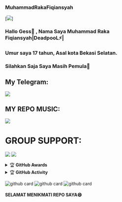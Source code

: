 ### MuhammadRakaFiqiansyah
[<img src="https://telegra.ph/file/4c83c3a99d035598533b8.gif">]

### Hallo Gess👋 , Nama Saya Muhammad Raka Fiqiansyah|DeadpooL⚡|

### Umur saya 17 tahun, Asal kota Bekasi Selatan.

### Silahkan Saja Saya Masih Pemula🙂

## My Telegram:

[<img src="https://media0.giphy.com/media/ya4eevXU490Iw/giphy.gif">](https://t.me/ImTheLastKingMs)

## MY REPO MUSIC:

[<img src="https://media0.giphy.com/media/du3J3cXyzhj75IOgvA/giphy.gif">](https://github.com/Rakaxyxz/RaXsMusic)

# GROUP SUPPORT:

<a href="https://t.me/joinsiniiajg" target="blank"><img src="https://img.shields.io/badge/ALAHSIABOI-green?style=flat&logo=telegram" /></a>
<a href="https://t.me/thiswirosableng" target="blank"><img src="https://img.shields.io/badge/WIRO SABLENG ALIANSI-black?style=flat&logo=telegram" /></a>


</p>

<details>
    <summary>&#127942 <b>GitHub Awards</b></summary><br/>

![Github Trophy](https://github-profile-trophy.vercel.app/?username=Rakaxyxz)

</details>

<details>
    <summary>&#127942 <b>GitHub Activity</b></summary><br/>

![Metrics](https://metrics.lecoq.io/Rakaxyxz?template=classic&repositories.forks=true&languages=1&languages.colors=github&languages.threshold=0%25&config.timezone=Asia%2FJakarta)

</details>

![github card](https://github-readme-stats.vercel.app/api/pin/?username=Rakaxyxz&repo=RaxsMusic&theme=dark) 
![github card](https://github-readme-stats.vercel.app/api/pin/?username=Rakaxyxz&repo=RakaManage&theme=dark)
![github card](https://github-readme-stats.vercel.app/api/pin/?username=Rakaxyxz&repo=RaxFilm&theme=dark) 

#### SELAMAT MENIKMATI REPO SAYA😄
